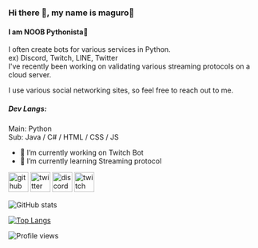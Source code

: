 
### Hi there 👋, my name is maguro🍣
#### I am NOOB Pythonista🐍

I often create bots for various services in Python.  
ex) Discord, Twitch, LINE, Twitter  
I've recently been working on validating various streaming protocols on a cloud server.  

I use various social networking sites, so feel free to reach out to me.  

##### Dev Langs: 
Main: Python  
Sub: Java / C# / HTML / CSS / JS

- 🔭 I’m currently working on Twitch Bot 
- 🌱 I’m currently learning Streaming protocol 


[<img src='https://cdn.jsdelivr.net/npm/simple-icons@3.0.1/icons/github.svg' alt='github' height='40'>](https://github.com/maguro869)  [<img src='https://cdn.jsdelivr.net/npm/simple-icons@3.0.1/icons/twitter.svg' alt='twitter' height='40'>](https://twitter.com/maguro869)  [<img src='https://cdn.jsdelivr.net/npm/simple-icons@3.0.1/icons/discord.svg' alt='discord' height='40'>](maguro#0869)  [<img src='https://cdn.jsdelivr.net/npm/simple-icons@3.0.1/icons/twitch.svg' alt='twitch' height='40'>](https://twitch.tv/maguro869)  

![GitHub stats](https://github-readme-stats.vercel.app/api?username=maguro869&show_icons=true&theme=tokyonight)  

[![Top Langs](https://github-readme-stats.vercel.app/api/top-langs/?username=maguro869?theme=tokyonight)](https://github.com/anuraghazra/github-readme-stats)

![Profile views](https://gpvc.arturio.dev/maguro869)  
